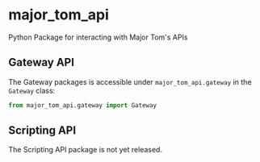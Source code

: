 # major_tom_api
Python Package for interacting with Major Tom's APIs

## Gateway API

The Gateway packages is accessible under `major_tom_api.gateway` in the `Gateway` class:

```python
from major_tom_api.gateway import Gateway
```

## Scripting API

The Scripting API package is not yet released. 
